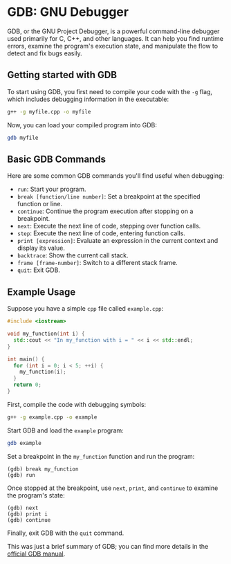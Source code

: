 # GDB: GNU Debugger

GDB, or the GNU Project Debugger, is a powerful command-line debugger used primarily for C, C++, and other languages. It can help you find runtime errors, examine the program's execution state, and manipulate the flow to detect and fix bugs easily.

## Getting started with GDB

To start using GDB, you first need to compile your code with the `-g` flag, which includes debugging information in the executable:

```sh
g++ -g myfile.cpp -o myfile
```

Now, you can load your compiled program into GDB:

```sh
gdb myfile
```

## Basic GDB Commands

Here are some common GDB commands you'll find useful when debugging:

- `run`: Start your program.
- `break [function/line number]`: Set a breakpoint at the specified function or line.
- `continue`: Continue the program execution after stopping on a breakpoint.
- `next`: Execute the next line of code, stepping over function calls.
- `step`: Execute the next line of code, entering function calls.
- `print [expression]`: Evaluate an expression in the current context and display its value.
- `backtrace`: Show the current call stack.
- `frame [frame-number]`: Switch to a different stack frame.
- `quit`: Exit GDB.

## Example Usage

Suppose you have a simple `cpp` file called `example.cpp`:

```cpp
#include <iostream>

void my_function(int i) {
  std::cout << "In my_function with i = " << i << std::endl;
}

int main() {
  for (int i = 0; i < 5; ++i) {
    my_function(i);
  }
  return 0;
}
```

First, compile the code with debugging symbols:

```sh
g++ -g example.cpp -o example
```

Start GDB and load the `example` program:

```sh
gdb example
```

Set a breakpoint in the `my_function` function and run the program:

```
(gdb) break my_function
(gdb) run
```

Once stopped at the breakpoint, use `next`, `print`, and `continue` to examine the program's state:

```
(gdb) next
(gdb) print i
(gdb) continue
```

Finally, exit GDB with the `quit` command.

This was just a brief summary of GDB; you can find more details in the [official GDB manual](https://sourceware.org/gdb/current/onlinedocs/gdb/).
